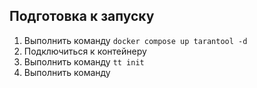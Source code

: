 ## Подготовка к запуску

1. Выполнить команду `docker compose up tarantool -d`
2. Подключиться к контейнеру
3. Выполнить команду `tt init`
4. Выполнить команду 